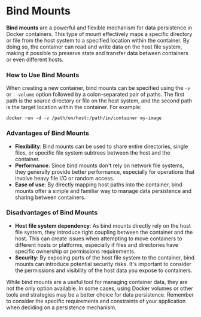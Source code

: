 # Bind Mounts

**Bind mounts** are a powerful and flexible mechanism for data persistence in Docker containers. This type of mount effectively maps a specific directory or file from the host system to a specified location within the container. By doing so, the container can read and write data on the host file system, making it possible to preserve state and transfer data between containers or even different hosts.

### How to Use Bind Mounts

When creating a new container, bind mounts can be specified using the `-v` or `--volume` option followed by a colon-separated pair of paths. The first path is the source directory or file on the host system, and the second path is the target location within the container. For example:

```
docker run -d -v /path/on/host:/path/in/container my-image
```

### Advantages of Bind Mounts

- **Flexibility**: Bind mounts can be used to share entire directories, single files, or specific file system subtrees between the host and the container.
- **Performance**: Since bind mounts don't rely on network file systems, they generally provide better performance, especially for operations that involve heavy file I/O or random access.
- **Ease of use**: By directly mapping host paths into the container, bind mounts offer a simple and familiar way to manage data persistence and sharing between containers.

### Disadvantages of Bind Mounts

- **Host file system dependency**: As bind mounts directly rely on the host file system, they introduce tight coupling between the container and the host. This can create issues when attempting to move containers to different hosts or platforms, especially if files and directories have specific ownership or permissions requirements.
- **Security**: By exposing parts of the host file system to the container, bind mounts can introduce potential security risks. It's important to consider the permissions and visibility of the host data you expose to containers.

While bind mounts are a useful tool for managing container data, they are not the only option available. In some cases, using Docker volumes or other tools and strategies may be a better choice for data persistence. Remember to consider the specific requirements and constraints of your application when deciding on a persistence mechanism.